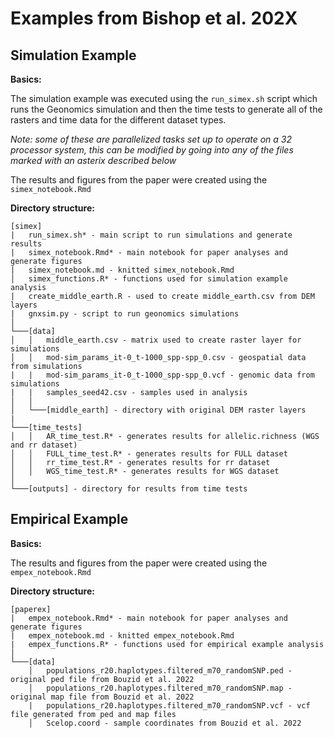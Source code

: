 Examples from Bishop et al. 202X
================

## Simulation Example

**Basics:**

The simulation example was executed using the `run_simex.sh` script
which runs the Geonomics simulation and then the time tests to generate
all of the rasters and time data for the different dataset types.

*Note: some of these are parallelized tasks set up to operate on a 32
processor system, this can be modified by going into any of the files
marked with an asterix described below*

The results and figures from the paper were created using the
`simex_notebook.Rmd`

**Directory structure:**

    [simex]
    |   run_simex.sh* - main script to run simulations and generate results
    |   simex_notebook.Rmd* - main notebook for paper analyses and generate figures
    |   simex_notebook.md - knitted simex_notebook.Rmd
    │   simex_functions.R* - functions used for simulation example analysis
    |   create_middle_earth.R - used to create middle_earth.csv from DEM layers
    |   gnxsim.py - script to run geonomics simulations
    │
    └───[data]
    │   │   middle_earth.csv - matrix used to create raster layer for simulations
    │   │   mod-sim_params_it-0_t-1000_spp-spp_0.csv - geospatial data from simulations
    |   |   mod-sim_params_it-0_t-1000_spp-spp_0.vcf - genomic data from simulations
    |   |   samples_seed42.csv - samples used in analysis
    │   │
    │   └───[middle_earth] - directory with original DEM raster layers
    |
    └───[time_tests]
    │   │   AR_time_test.R* - generates results for allelic.richness (WGS and rr dataset)
    │   │   FULL_time_test.R* - generates results for FULL dataset
    │   │   rr_time_test.R* - generates results for rr dataset
    │   │   WGS_time_test.R* - generates results for WGS dataset
    │   
    └───[outputs] - directory for results from time tests

## Empirical Example

**Basics:**

The results and figures from the paper were created using the
`empex_notebook.Rmd`

**Directory structure:**

    [paperex]
    |   empex_notebook.Rmd* - main notebook for paper analyses and generate figures
    |   empex_notebook.md - knitted empex_notebook.Rmd
    |   empex_functions.R* - functions used for empirical example analysis
    │
    └───[data]
        │   populations_r20.haplotypes.filtered_m70_randomSNP.ped - original ped file from Bouzid et al. 2022
        │   populations_r20.haplotypes.filtered_m70_randomSNP.map - original map file from Bouzid et al. 2022
        |   populations_r20.haplotypes.filtered_m70_randomSNP.vcf - vcf file generated from ped and map files
        │   Scelop.coord - sample coordinates from Bouzid et al. 2022
